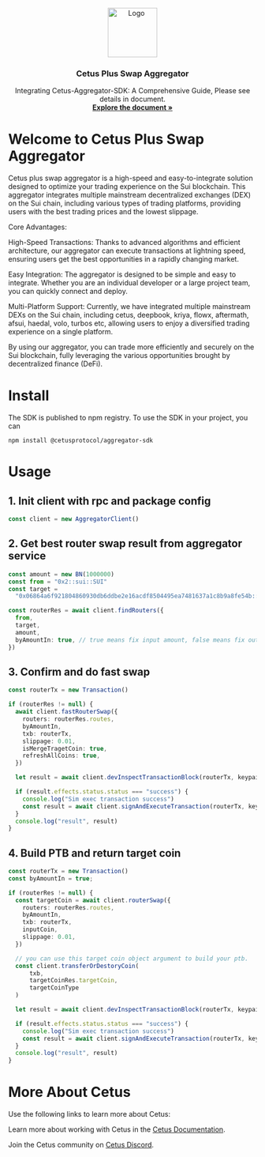 <!-- PROJECT LOGO -->
<br />
<div align="center">
  <a >
    <img src="https://archive.cetus.zone/assets/image/logo.png" alt="Logo" width="100" height="100">
  </a>

  <h3 align="center">Cetus Plus Swap Aggregator</h3>

  <p align="center">
    Integrating Cetus-Aggregator-SDK: A Comprehensive Guide, Please see details in document.
    <br />
    <a href="https://cetus-1.gitbook.io/cetus-developer-docs/developer/cetus-plus-aggregator"><strong>Explore the document »</strong>
    </a>
  </p>
</div>

# Welcome to Cetus Plus Swap Aggregator

Cetus plus swap aggregator is a high-speed and easy-to-integrate solution designed to optimize your trading experience on the Sui blockchain. This aggregator integrates multiple mainstream decentralized exchanges (DEX) on the Sui chain, including various types of trading platforms, providing users with the best trading prices and the lowest slippage.

Core Advantages:

High-Speed Transactions: Thanks to advanced algorithms and efficient architecture, our aggregator can execute transactions at lightning speed, ensuring users get the best opportunities in a rapidly changing market.

Easy Integration: The aggregator is designed to be simple and easy to integrate. Whether you are an individual developer or a large project team, you can quickly connect and deploy.

Multi-Platform Support: Currently, we have integrated multiple mainstream DEXs on the Sui chain, including cetus, deepbook, kriya, flowx, aftermath, afsui, haedal, volo, turbos etc, allowing users to enjoy a diversified trading experience on a single platform.

By using our aggregator, you can trade more efficiently and securely on the Sui blockchain, fully leveraging the various opportunities brought by decentralized finance (DeFi).

# Install

The SDK is published to npm registry. To use the SDK in your project, you can

```
npm install @cetusprotocol/aggregator-sdk
```

# Usage

## 1. Init client with rpc and package config

```typescript
const client = new AggregatorClient()
```

## 2. Get best router swap result from aggregator service

```typescript
const amount = new BN(1000000)
const from = "0x2::sui::SUI"
const target =
  "0x06864a6f921804860930db6ddbe2e16acdf8504495ea7481637a1c8b9a8fe54b::cetus::CETUS"

const routerRes = await client.findRouters({
  from,
  target,
  amount,
  byAmountIn: true, // true means fix input amount, false means fix output amount
})
```

## 3. Confirm and do fast swap

```typescript
const routerTx = new Transaction()

if (routerRes != null) {
  await client.fastRouterSwap({
    routers: routerRes.routes,
    byAmountIn,
    txb: routerTx,
    slippage: 0.01,
    isMergeTragetCoin: true,
    refreshAllCoins: true,
  })

  let result = await client.devInspectTransactionBlock(routerTx, keypair)

  if (result.effects.status.status === "success") {
    console.log("Sim exec transaction success")
    const result = await client.signAndExecuteTransaction(routerTx, keypair)
  }
  console.log("result", result)
}
```

## 4. Build PTB and return target coin

```typescript
const routerTx = new Transaction()
const byAmountIn = true;

if (routerRes != null) {
  const targetCoin = await client.routerSwap({
    routers: routerRes.routes,
    byAmountIn,
    txb: routerTx,
    inputCoin,
    slippage: 0.01,
  })

  // you can use this target coin object argument to build your ptb.
  const client.transferOrDestoryCoin(
      txb,
      targetCoinRes.targetCoin,
      targetCoinType
  )

  let result = await client.devInspectTransactionBlock(routerTx, keypair)

  if (result.effects.status.status === "success") {
    console.log("Sim exec transaction success")
    const result = await client.signAndExecuteTransaction(routerTx, keypair)
  }
  console.log("result", result)
}
```

# More About Cetus

Use the following links to learn more about Cetus:

Learn more about working with Cetus in the [Cetus Documentation](https://cetus-1.gitbook.io/cetus-docs).

Join the Cetus community on [Cetus Discord](https://discord.com/channels/1009749448022315008/1009751382783447072).

